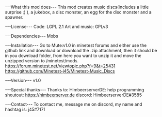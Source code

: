 ---What this mod does---
This mod creates music discs(includes a little surprise ;) ), a jukebox, a disc monster, an egg for the disc monster and a spawner.

---License---
Code: LGPL 2.1
Art and music: GPLv3

---Dependencies---
Mobs

---Installation---
Go to Mute:v1.0 in minetest forums and either use the github link and download or download the .zip attachment, then it should be in you download folder, from here you want to unzip it and move the unzipped version to /minetest/mods.
https://forum.minetest.net/viewtopic.php?f=9&t=25431
https://github.com/Minetest-j45/Minetest-Music_Discs

---Version---
v1.0

---Special thanks---
Thanks to:
HimbeerserverDE: help programming
shoutout: https://himbeerserver.de
discord: HimbeerserverDE#3585

---Contact---
To contact me, message me on discord, my name and hashtag is: j45#7171